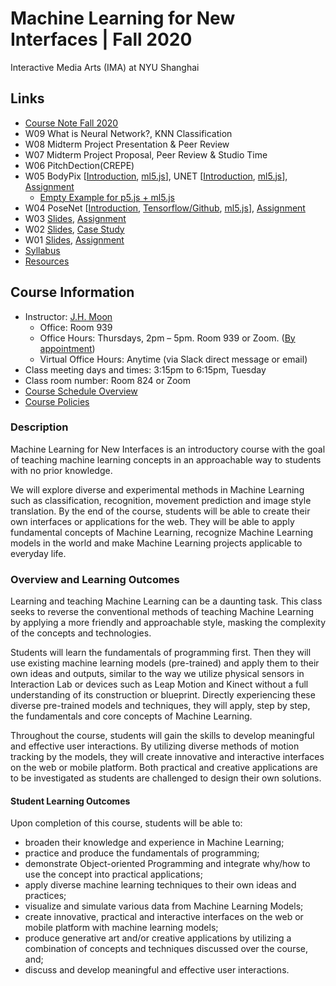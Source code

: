 # Machine Learning for New Interfaces | Fall 2020
Interactive Media Arts (IMA) at NYU Shanghai

## Links
* [Course Note Fall 2020](https://docs.google.com/document/d/1MBcpK88IqJTvbkpKY3PmlM2TGNtiX6srbxajz9vfGtQ/edit?usp=sharing)
* W09 What is Neural Network?, KNN Classification
* W08 Midterm Project Presentation & Peer Review
* W07 Midterm Project Proposal, Peer Review & Studio Time
* W06 PitchDection(CREPE)
* W05 BodyPix [[Introduction](https://medium.com/tensorflow/introducing-bodypix-real-time-person-segmentation-in-the-browser-with-tensorflow-js-f1948126c2a0), [ml5.js](https://learn.ml5js.org/#/reference/bodypix)], UNET [[Introduction](https://towardsdatascience.com/understanding-semantic-segmentation-with-unet-6be4f42d4b47), [ml5.js](https://learn.ml5js.org/#/reference/unet)], [Assignment](https://docs.google.com/document/d/1LECOE94vjBQXRKAhVMUtGK_u8d7zfZJW1xFgU8fG79k/edit?usp=sharing)
  * [Empty Example for p5.js + ml5.js](https://glitch.com/edit/#!/empty-example-ml5)
* W04 PoseNet [[Introduction](https://medium.com/tensorflow/real-time-human-pose-estimation-in-the-browser-with-tensorflow-js-7dd0bc881cd5), [Tensorflow/Github](https://github.com/tensorflow/tfjs-models/tree/master/posenet), [ml5.js](https://learn.ml5js.org/#/reference/posenet?id=posenet)], [Assignment](https://docs.google.com/document/d/1a5RavFnFmSUDH9K1adZhDolYZhJ_N3gQF9oD9gbN7ng/edit?usp=sharing)
* W03 [Slides](https://docs.google.com/presentation/d/15dImXjfKscPf0qHx0jU38uygwAnZd9cKjJFc_mhfbHg/edit?usp=sharing), [Assignment](https://docs.google.com/document/d/1rNignkVOrC6UIzLkuYSx53bjXlv57YOhGfYLIaeyzSk/edit?usp=sharing)
* W02 [Slides](https://docs.google.com/presentation/d/1OIvBJr7e6nnCSyjp8b7ZH2fpwq26ApStI3zjZ5YJ00A/edit?usp=sharing), [Case Study](https://docs.google.com/document/d/1Z-MZ5hwKCw52hZQ4JwHbPfWbsbvjeX7ljKxfxKq0MDY/edit?usp=sharing)
* W01 [Slides](https://docs.google.com/presentation/d/1PMIS6XYmGVMoGYmhsQfxEW8GB8X81R3FT7E18ZAtOA0/edit?usp=sharing), [Assignment](https://docs.google.com/document/d/1mYku2fzMH3MLMjj25lj7xtfu3ZPLu_X-QfRO5qnM_Os/edit?usp=sharing)
* [Syllabus](https://docs.google.com/document/d/16S7vifKo6PL1Ajkxx3VvibLcjKSJSReANrvo1WyqX1M/edit?usp=sharing)
* [Resources](https://docs.google.com/document/d/16S7vifKo6PL1Ajkxx3VvibLcjKSJSReANrvo1WyqX1M/edit#bookmark=id.e9tcnp84v0k7)

## Course Information
* Instructor: [J.H. Moon](jh.moon@nyu.edu)
  * Office: Room 939
  * Office Hours: Thursdays, 2pm – 5pm. Room 939 or Zoom. ([By appointment](jh.moon@nyu.edu))
  * Virtual Office Hours: Anytime (via Slack direct message or email)
* Class meeting days and times: 3:15pm to 6:15pm, Tuesday
* Class room number: Room 824 or Zoom 
* [Course Schedule Overview](https://docs.google.com/document/d/16S7vifKo6PL1Ajkxx3VvibLcjKSJSReANrvo1WyqX1M/edit#bookmark=id.8nz6zyw8v8zb)
* [Course Policies](https://docs.google.com/document/d/16S7vifKo6PL1Ajkxx3VvibLcjKSJSReANrvo1WyqX1M/edit#bookmark=id.ja3bsqruugtu)

### Description
Machine Learning for New Interfaces is an introductory course with the goal of teaching machine learning concepts in an approachable way to students with no prior knowledge.

We will explore diverse and experimental methods in Machine Learning such as classification, recognition, movement prediction and image style translation. By the end of the course, students will be able to create their own interfaces or applications for the web. They will be able to apply fundamental concepts of Machine Learning, recognize Machine Learning models in the world and make Machine Learning projects applicable to everyday life.
 
### Overview and Learning Outcomes
Learning and teaching Machine Learning can be a daunting task. This class seeks to reverse the conventional methods of teaching Machine Learning by applying a more friendly and approachable style, masking the complexity of the concepts and technologies.

Students will learn the fundamentals of programming first. Then they will use existing machine learning models (pre-trained) and apply them to their own ideas and outputs, similar to the way we utilize physical sensors in Interaction Lab or devices such as Leap Motion and Kinect without a full understanding of its construction or blueprint. Directly experiencing these diverse pre-trained models and techniques, they will apply, step by step, the fundamentals and core concepts of Machine Learning.

Throughout the course, students will gain the skills to develop meaningful and effective user interactions. By utilizing diverse methods of motion tracking by the models, they will create innovative and interactive interfaces on the web or mobile platform. Both practical and creative applications are to be investigated as students are challenged to design their own solutions.
 
#### Student Learning Outcomes
Upon completion of this course, students will be able to:
* broaden their knowledge and experience in Machine Learning;
* practice and produce the fundamentals of programming;
* demonstrate Object-oriented Programming and integrate why/how to use the concept into practical applications;
* apply diverse machine learning techniques to their own ideas and practices;
* visualize and simulate various data from Machine Learning Models;
* create innovative, practical and interactive interfaces on the web or mobile platform with machine learning models;
* produce generative art and/or creative applications by utilizing a combination of concepts and techniques discussed over the course, and;
* discuss and develop meaningful and effective user interactions.
